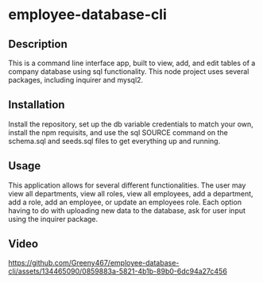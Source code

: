 # employee-database-cli

## Description
This is a command line interface app, built to view, add, and edit tables of a company database using sql functionality. This node project uses several packages, including inquirer and mysql2.

## Installation
Install the repository, set up the db variable credentials to match your own, install the npm requisits, and use the sql SOURCE command on the schema.sql and seeds.sql files to get everything up and running. 

## Usage
This application allows for several different functionalities. The user may view all departments, view all roles, view all employees, add a department, add a role, add an employee, or update an employees role. Each option having to do with uploading new data to the database, ask for user input using the inquirer package. 

## Video
https://github.com/Greeny467/employee-database-cli/assets/134465090/0859883a-5821-4b1b-89b0-6dc94a27c456




